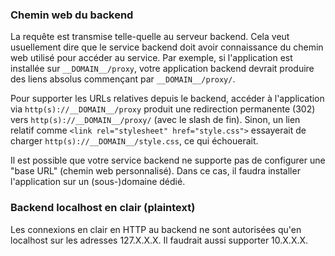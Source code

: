 ### Chemin web du backend

La requête est transmise telle-quelle au serveur backend. Cela veut usuellement dire que le service backend doit avoir connaissance du chemin web utilisé pour accéder au service. Par exemple, si l'application est installée sur `__DOMAIN__/proxy`, votre application backend devrait produire des liens absolus commençant par `__DOMAIN__/proxy/`.

Pour supporter les URLs relatives depuis le backend, accéder à l'application via `http(s)://__DOMAIN__/proxy` produit une redirection permanente (302) vers `http(s)://__DOMAIN__/proxy/` (avec le slash de fin). Sinon, un lien relatif comme `<link rel="stylesheet" href="style.css">` essayerait de charger `http(s)://__DOMAIN__/style.css`, ce qui échouerait.

Il est possible que votre service backend ne supporte pas de configurer une "base URL" (chemin web personnalisé). Dans ce cas, il faudra installer l'application sur un (sous-)domaine dédié.

### Backend localhost en clair (plaintext)

Les connexions en clair en HTTP au backend ne sont autorisées qu'en localhost sur les adresses 127.X.X.X. Il faudrait aussi supporter 10.X.X.X.
